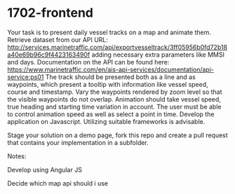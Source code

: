 # 1702-frontend

Your task is to present daily vessel tracks on a map and animate them.
Retrieve dataset from our API URL: http://services.marinetraffic.com/api/exportvesseltrack/3ff05956b0fd72b18a40e69b96c9f4423163490f adding necessary extra parameters like MMSI and days.
Documentation on the API can be found here: https://www.marinetraffic.com/en/ais-api-services/documentation/api-service:ps01
The track should be presented both as a line and as waypoints, which present a tooltip with information like vessel speed, course and timestamp.
Vary the waypoints rendered by zoom level so that the visible waypoints do not overlap. Animation should take vessel speed, true heading and starting time variation in account.
The user must be able to control animation speed as well as select a point in time. Develop the application on Javascript. Utilizing suitable frameworks is advisable.

Stage your solution on a demo page, fork this repo and create a pull request that contains your implementation in a subfolder.



Notes:

Develop using Angular JS

Decide which map api should i use

